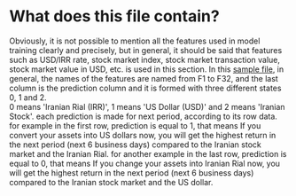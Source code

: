 # What does this file contain?
Obviously, it is not possible to mention all the features used in model training clearly and precisely, but in general, it should be said that features 
such as USD/IRR rate, stock market index, stock market transaction value, stock market value in USD, etc. is used in this section.
In this [sample file](https://github.com/BolandianBolandian/BDNP/blob/main/Data/Train_Data_Sample.csv), in general, the names of the features are named from F1 to F32, and the last column is the prediction column and it is formed with
three different states 0, 1 and 2. <br>
0 means 'Iranian Rial (IRR)', 1 means 'US Dollar (USD)' and 2 means 'Iranian Stock'.
each prediction is made for next period, according to its row data. 
for example in the first row, prediction is equal to 1, that means If you convert your assets
into US dollars now, you will get the highest return in the next period (next 6 business days) compared to the Iranian stock market and the Iranian Rial.
for another example in the last row, prediction is equal to 0, that means If you change your assets
into Iranian Rial now, you will get the highest return in the next period (next 6 business days) compared to the Iranian stock market and the US dollar.

